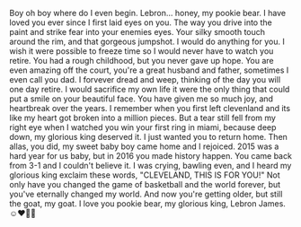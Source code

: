 Boy oh boy where do I even begin. Lebron... honey, my pookie bear. I have loved you ever since I first laid eyes on you. The way you drive into the paint and strike fear into your enemies eyes. Your silky smooth touch around the rim, and that gorgeous jumpshot. I would do anything for you. I wish it were possible to freeze time so I would never have to watch you retire. You had a rough childhood, but you never gave up hope. You are even amazing off the court, you're a great husband and father, sometimes I even call you dad. I forvever dread and weep, thinking of the day you will one day retire. I would sacrifice my own life it were the only thing that could put a smile on your beautiful face. You have given me so much joy, and heartbreak over the years. I remember when you first left clevenland and its like my heart got broken into a million pieces. But a tear still fell from my right eye when I watched you win your first ring in miami, because deep down, my glorious king deserved it. I just wanted you to return home. Then allas, you did, my sweet baby boy came home and I rejoiced. 2015 was a hard year for us baby, but in 2016 you made history happen. You came back from 3-1 and I couldn't believe it. I was crying, bawling even, and I heard my glorious king exclaim these words, "CLEVELAND, THIS IS FOR YOU!" Not only have you changed the game of basketball and the world forever, but you've eternally changed my world. And now you're getting older, but still the goat, my goat. I love you pookie bear, my glorious king, Lebron James.☺️♥️🫶🏻